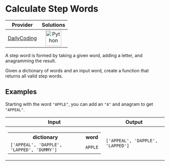 # Calculate Step Words

<!-- INFO TABLE BEGIN -->

| Provider                                              | Solutions                                                                                                                                        |
| :---------------------------------------------------: | :----------------------------------------------------------------------------------------------------------------------------------------------: |
| [DailyCoding](../../../docs/providers/DailyCoding.md) | [<img src="https://res.cloudinary.com/rascaltwo/image/upload/v1631924087/python_xzdlti.svg" alt="Python" title="Python" width="50" />](solve.py) |

<!-- INFO TABLE END -->

A step word is formed by taking a given word, adding a letter, and anagramming the result.

Given a dictionary of words and an input word, create a function that returns all valid step words.

## Examples

Starting with the word `"APPLE"`, you can add an `"A"` and anagram to get `"APPEAL"`.

| Input                                                                                                                               | Output                           |
| ----------------------------------------------------------------------------------------------------------------------------------- | -------------------------------- |
| <table><tr><th>dictionary</th><th>word</th></tr><tr><td>`['APPEAL', 'DAPPLE', 'LAPPED', 'DUMMY']`</td><td>`APPLE`</td></tr></table> | `['APPEAL', 'DAPPLE', 'LAPPED']` |

